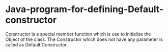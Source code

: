 # Java-program-for-defining-Default-constructor
Constructor is a special member function which is use to initialize the Object of the class. The Constructor which does not have any parameter is called as Default Constructor.
